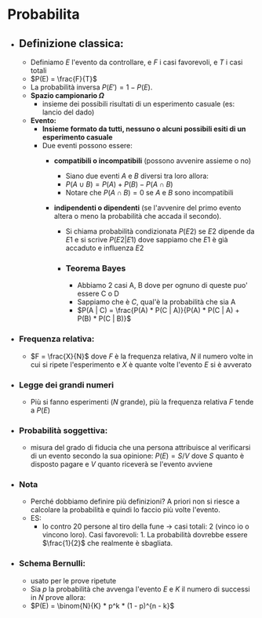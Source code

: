 # Probabilita

- ## Definizione classica:
    - Definiamo $E$ l'evento da controllare, e $F$ i casi favorevoli, e $T$ i casi totali 
    - $P(E) = \frac{F}{T}$
    - La probabilità inversa $P(E') = 1 - P(E)$. 
    - **Spazio campionario $\Omega$**
        - insieme dei possibili risultati di un esperimento casuale (es: lancio del dado)
    - **Evento:**
        - **Insieme formato da tutti, nessuno o alcuni possibili esiti di un esperimento casuale**
        - Due eventi possono essere:
            - **compatibili o incompatibili** (possono avvenire assieme o no)
                - Siano due eventi $A$ e $B$ diversi tra loro allora:    
                - $P(A \cup B) = P(A) + P(B) - P(A \cap B)$
                - Notare che $P(A \cap B) = 0$ se $A$ e $B$ sono incompatibili
            - **indipendenti o dipendenti** (se l'avvenire del primo evento altera o meno la probabilità che accada il secondo).

                - Si chiama probabilità condizionata $P(E2)$ se $E2$ dipende da $E1$ e si scrive $P(E2|E1)$ dove sappiamo che $E1$ è già accaduto e influenza $E2$ 

                - ### Teorema Bayes
                    - Abbiamo 2 casi A, B dove per ognuno di queste puo' essere C o D
                    - Sappiamo che è $C$, qual'è la probabilità che sia A
                    - $P(A | C) = \frac{P(A) * P(C | A)}{P(A) * P(C | A) + P(B) * P(C | B)}$


- ### Frequenza relativa:
    - $F = \frac{X}{N}$ dove $F$ è la frequenza relativa, $N$ il numero volte in cui si ripete l'esperimento e $X$ è quante volte l'evento $E$ si è avverato

- ### Legge dei grandi numeri
    - Più si fanno esperimenti ($N$ grande), più la frequenza relativa $F$ tende a $P(E)$

- ### Probabilità soggettiva:
    - misura del grado di fiducia che una persona attribuisce al verificarsi di un evento secondo la sua opinione: $P(E) = S / V$ dove $S$ quanto è disposto pagare e $V$ quanto riceverà se l'evento avviene 


- ### Nota
    - Perché dobbiamo definire più definizioni? A priori non si riesce a calcolare la probabilità e quindi lo faccio più volte l'evento. 
    - ES: 
        - Io contro 20 persone al tiro della fune $\to$ casi totali: 2 (vinco io o vincono loro). Casi favorevoli: 1.
        La probabilità dovrebbe essere $\frac{1}{2}$ che realmente è sbagliata. 


- ### Schema Bernulli:
    - usato per le prove ripetute
    - Sia $p$ la probabilità che avvenga l'evento $E$ e $K$ il numero di successi in $N$ prove allora:
    - $P(E) = \binom{N}{K} * p^k * (1 - p)^{n - k}$

